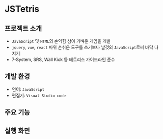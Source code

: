 # JSTetris

## 프로젝트 소개
- `JavaScript` 및 `HTML`의 손익힘 삼아 가벼운 게임을 개발
- `jquery`, `vue`, `react` 따위 손쉬운 도구를 쓰기보다 날것의 `JavaScript`로써 바닥 다지기
- 7‐System, SRS, Wall Kick 등 테트리스 가이드라인 준수

## 개발 환경
- 언어: `JavaScript`
- 편집기: `Visual Studio code`

## 주요 기능

## 실행 화면